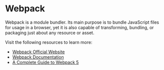 # Webpack

Webpack is a module bundler. Its main purpose is to bundle JavaScript files for usage in a browser, yet it is also capable of transforming, bundling, or packaging just about any resource or asset.

Visit the following resources to learn more:

- [Webpack Official Website](https://webpack.js.org/)
- [Webpack Documentation](https://webpack.js.org/concepts/)
- [A Complete Guide to Webpack 5](https://www.valentinog.com/blog/webpack)
